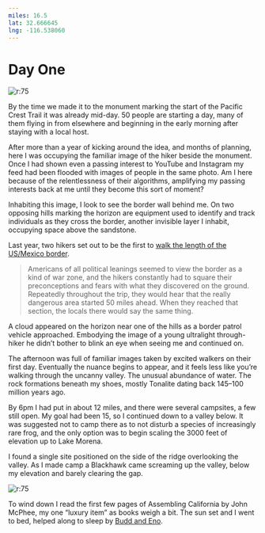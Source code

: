 ```yaml
---
miles: 16.5
lat: 32.666645
lng: -116.538060
---
```


# Day One

![r:75](2019-04-19.jpg)

By the time we made it to the monument marking the start of the Pacific Crest Trail it was already mid-day. 50 people are starting a day, many of them flying in from elsewhere and beginning in the early morning after staying with a local host.

After more than a year of kicking around the idea, and months of planning, here I was occupying the familiar image of the hiker beside the monument. Once I had shown even a passing interest to YouTube and Instagram my feed had been flooded with images of people in the same photo. Am I here because of the relentlessness of their algorithms, amplifying my passing interests back at me until they become this sort of moment?

<!-- more -->

Inhabiting this image, I look to see the border wall behind me. On two opposing hills marking the horizon are equipment used to identify and track individuals as they cross the border, another invisible layer I inhabit, occupying space above the sandstone.

Last year, two hikers set out to be the first to [walk the length of the US/Mexico border](https://www.outsideonline.com/2333816/two-women-just-completed-first-border-thru-hike).

> Americans of all political leanings seemed to view the border as a kind of war zone, and the hikers constantly had to square their preconceptions and fears with what they discovered on the ground. Repeatedly throughout the trip, they would hear that the really dangerous area started 50 miles ahead. When they reached that section, the locals there would say the same thing.

A cloud appeared on the horizon near one of the hills as a border patrol vehicle approached. Embodying the image of a young ultralight through-hiker he didn’t bother to blink an eye when seeing me and continued on.

The afternoon was full of familiar images taken by excited walkers on their first day. Eventually the nuance begins to appear, and it feels less like you’re walking through the uncanny valley. The unusual abundance of water. The rock formations beneath my shoes, mostly Tonalite dating back 145–100 million years ago.

By 6pm I had put in about 12 miles, and there were several campsites, a few still open. My goal had been 15, so I continued down to a valley below. It was suggested not to camp there as to not disturb a species of increasingly rare frog, and the only option was to begin scaling the 3000 feet of elevation up to Lake Morena.

I found a single site positioned on the side of the ridge overlooking the valley. As I made camp a Blackhawk came screaming up the valley, below my elevation and barely clearing the gap.

![r:75](2019-04-19-2.jpg)

To wind down I read the first few pages of Assembling California by John McPhee, my one “luxury item” as books weigh a bit. The sun set and I went to bed, helped along to sleep by [Budd and Eno](https://m.youtube.com/watch?v=ZvUQmEqOAUQ).